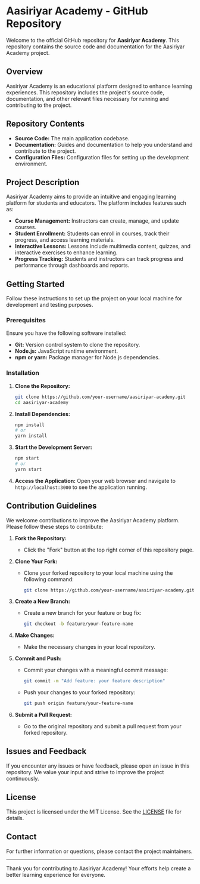 # Aasiriyar Academy - GitHub Repository

Welcome to the official GitHub repository for **Aasiriyar Academy**. This repository contains the source code and documentation for the Aasiriyar Academy project.

## Overview

Aasiriyar Academy is an educational platform designed to enhance learning experiences. This repository includes the project's source code, documentation, and other relevant files necessary for running and contributing to the project.

## Repository Contents

- **Source Code:** The main application codebase.
- **Documentation:** Guides and documentation to help you understand and contribute to the project.
- **Configuration Files:** Configuration files for setting up the development environment.

## Project Description

Aasiriyar Academy aims to provide an intuitive and engaging learning platform for students and educators. The platform includes features such as:

- **Course Management:** Instructors can create, manage, and update courses.
- **Student Enrollment:** Students can enroll in courses, track their progress, and access learning materials.
- **Interactive Lessons:** Lessons include multimedia content, quizzes, and interactive exercises to enhance learning.
- **Progress Tracking:** Students and instructors can track progress and performance through dashboards and reports.

## Getting Started

Follow these instructions to set up the project on your local machine for development and testing purposes.

### Prerequisites

Ensure you have the following software installed:

- **Git:** Version control system to clone the repository.
- **Node.js:** JavaScript runtime environment.
- **npm or yarn:** Package manager for Node.js dependencies.

### Installation

1. **Clone the Repository:**
   ```bash
   git clone https://github.com/your-username/aasiriyar-academy.git
   cd aasiriyar-academy
   ```

2. **Install Dependencies:**
   ```bash
   npm install
   # or
   yarn install
   ```

3. **Start the Development Server:**
   ```bash
   npm start
   # or
   yarn start
   ```

4. **Access the Application:**
   Open your web browser and navigate to `http://localhost:3000` to see the application running.

## Contribution Guidelines

We welcome contributions to improve the Aasiriyar Academy platform. Please follow these steps to contribute:

1. **Fork the Repository:**
   - Click the "Fork" button at the top right corner of this repository page.

2. **Clone Your Fork:**
   - Clone your forked repository to your local machine using the following command:
     ```bash
     git clone https://github.com/your-username/aasiriyar-academy.git
     ```

3. **Create a New Branch:**
   - Create a new branch for your feature or bug fix:
     ```bash
     git checkout -b feature/your-feature-name
     ```

4. **Make Changes:**
   - Make the necessary changes in your local repository.

5. **Commit and Push:**
   - Commit your changes with a meaningful commit message:
     ```bash
     git commit -m "Add feature: your feature description"
     ```
   - Push your changes to your forked repository:
     ```bash
     git push origin feature/your-feature-name
     ```

6. **Submit a Pull Request:**
   - Go to the original repository and submit a pull request from your forked repository.

## Issues and Feedback

If you encounter any issues or have feedback, please open an issue in this repository. We value your input and strive to improve the project continuously.

## License

This project is licensed under the MIT License. See the [LICENSE](LICENSE) file for details.

## Contact

For further information or questions, please contact the project maintainers.

---

Thank you for contributing to Aasiriyar Academy! Your efforts help create a better learning experience for everyone.
